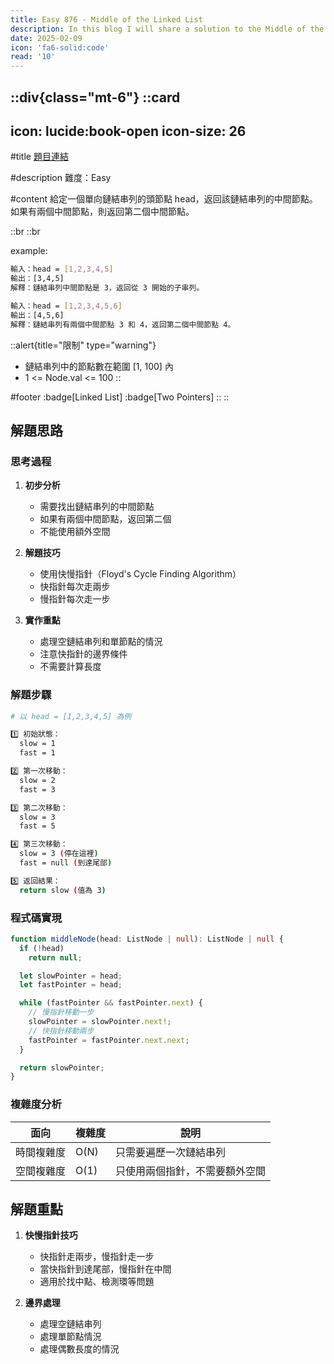 ```yaml
---
title: Easy 876 - Middle of the Linked List
description: In this blog I will share a solution to the Middle of the Linked List problem.
date: 2025-02-09
icon: 'fa6-solid:code'
read: '10'
---
```


::div{class="mt-6"}
  ::card
  ---
  icon: lucide:book-open
  icon-size: 26
  ---

  #title
  [題目連結](https://leetcode.com/problems/middle-of-the-linked-list)

  #description
  難度：Easy

  #content
  給定一個單向鏈結串列的頭節點 head，返回該鏈結串列的中間節點。
  如果有兩個中間節點，則返回第二個中間節點。

  ::br
  ::br

  example:

  ```bash
  輸入：head = [1,2,3,4,5]
  輸出：[3,4,5]
  解釋：鏈結串列中間節點是 3，返回從 3 開始的子串列。

  輸入：head = [1,2,3,4,5,6]
  輸出：[4,5,6]
  解釋：鏈結串列有兩個中間節點 3 和 4，返回第二個中間節點 4。
  ```

  ::alert{title="限制" type="warning"}
  - 鏈結串列中的節點數在範圍 [1, 100] 內
  - 1 <= Node.val <= 100
  ::

  #footer
  :badge[Linked List]
  :badge[Two Pointers]
  ::
::

## 解題思路

### 思考過程

1. **初步分析**
   - 需要找出鏈結串列的中間節點
   - 如果有兩個中間節點，返回第二個
   - 不能使用額外空間

2. **解題技巧**
   - 使用快慢指針（Floyd's Cycle Finding Algorithm）
   - 快指針每次走兩步
   - 慢指針每次走一步

3. **實作重點**
   - 處理空鏈結串列和單節點的情況
   - 注意快指針的邊界條件
   - 不需要計算長度

### 解題步驟

```bash
# 以 head = [1,2,3,4,5] 為例

1️⃣ 初始狀態：
  slow = 1
  fast = 1

2️⃣ 第一次移動：
  slow = 2
  fast = 3

3️⃣ 第二次移動：
  slow = 3
  fast = 5

4️⃣ 第三次移動：
  slow = 3 (停在這裡)
  fast = null (到達尾部)

5️⃣ 返回結果：
  return slow (值為 3)
```

### 程式碼實現

```typescript
function middleNode(head: ListNode | null): ListNode | null {
  if (!head)
    return null;

  let slowPointer = head;
  let fastPointer = head;

  while (fastPointer && fastPointer.next) {
    // 慢指針移動一步
    slowPointer = slowPointer.next!;
    // 快指針移動兩步
    fastPointer = fastPointer.next.next;
  }

  return slowPointer;
}
```

### 複雜度分析

| 面向 | 複雜度 | 說明 |
| --- | --- | --- |
| 時間複雜度 | O(N) | 只需要遍歷一次鏈結串列 |
| 空間複雜度 | O(1) | 只使用兩個指針，不需要額外空間 |

## 解題重點

1. **快慢指針技巧**
   - 快指針走兩步，慢指針走一步
   - 當快指針到達尾部，慢指針在中間
   - 適用於找中點、檢測環等問題

2. **邊界處理**
   - 處理空鏈結串列
   - 處理單節點情況
   - 處理偶數長度的情況
